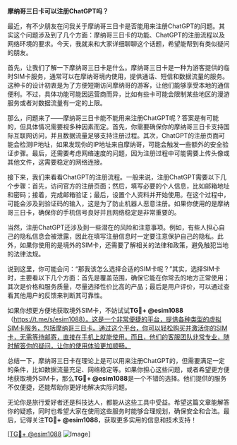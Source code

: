 **摩纳哥三日卡可以注册ChatGPT吗？**

最近，有不少朋友在问我关于摩纳哥三日卡是否能用来注册ChatGPT的问题。其实这个问题涉及到了几个方面：摩纳哥三日卡的功能、ChatGPT的注册流程以及网络环境的要求。今天，我就来和大家详细聊聊这个话题，希望能帮到有类似疑问的朋友。

首先，让我们了解一下摩纳哥三日卡是什么。摩纳哥三日卡是一种为游客提供的临时SIM卡服务，通常可以在摩纳哥境内使用，提供通话、短信和数据流量的服务。这种卡的设计初衷是为了方便短期访问摩纳哥的游客，让他们能够享受本地的通信便利。不过，具体功能可能因运营商而异，比如有些卡可能会限制某些地区的漫游服务或者对数据流量有一定的上限。

那么，问题来了——摩纳哥三日卡能不能用来注册ChatGPT呢？答案是有可能的，但具体情况需要视多种因素而定。首先，你需要确保你的摩纳哥三日卡支持国际互联网访问，并且数据流量足够支持注册过程。其次，ChatGPT的注册页面可能会检测IP地址，如果发现你的IP地址来自摩纳哥，可能会触发一些额外的安全验证步骤。最后，还需要考虑网络速度的问题，因为注册过程中可能需要上传头像或其他文件，这需要稳定的网络连接。

接下来，我们来看看ChatGPT的注册流程。一般来说，注册ChatGPT需要以下几个步骤：首先，访问官方的注册页面；然后，填写必要的个人信息，比如邮箱地址和密码；接着，完成邮箱验证；最后，设置个人资料并开始使用。在这个过程中，可能会涉及到验证码的输入，这是为了防止机器人恶意注册。如果你使用的是摩纳哥三日卡，确保你的手机信号良好并且网络稳定是非常重要的。

当然，注册ChatGPT还涉及到一些潜在的风险和注意事项。例如，有些人担心自己的隐私信息会被泄露，因此在填写注册信息时一定要注意保护自己的隐私。此外，如果你使用的是境外的SIM卡，还需要了解相关的法律和政策，避免触犯当地的法律法规。

说到这里，你可能会问：“那我该怎么选择合适的SIM卡呢？”其实，选择SIM卡时，主要看以下几个方面：首先是覆盖范围，确保它能在你常去的地方正常使用；其次是价格和服务质量，尽量选择性价比高的产品；最后是用户评价，可以通过查看其他用户的反馈来判断其可靠性。

如果你想更方便地获取境外SIM卡，不妨试试**TG💪+ @esim1088**（https://t.me/s/esim1088）。这是一个非常便捷的平台，提供各种类型的虚拟SIM卡服务，包括摩纳哥三日卡。通过这个平台，你可以轻松购买并激活你的SIM卡，无需等待邮寄，直接在手机上就能使用。而且，他们的客服团队非常专业，随时解答你的疑问，让你的使用体验更加顺畅。

总结一下，摩纳哥三日卡在理论上是可以用来注册ChatGPT的，但需要满足一定的条件，比如数据流量充足、网络稳定等。如果你担心这些问题，或者希望更方便地获取境外SIM卡，那么**TG💪+ @esim1088**是一个不错的选择。他们提供的服务不仅便捷，还能帮助你更好地解决实际问题。

无论你是旅行爱好者还是科技达人，都能从这些工具中受益。希望这篇文章能解答你的疑惑，同时也希望大家在使用这些服务时能够合理规划，确保安全和合法。最后，记得关注**TG💪+ @esim1088**，获取更多实用的信息和技术支持！

[[TG💪+ @esim1088](https://t.me/s/esim1088) ![Image](https://i.postimg.cc/4NQfJmqS/Snipaste-2025-05-13-00-14-12.png)]